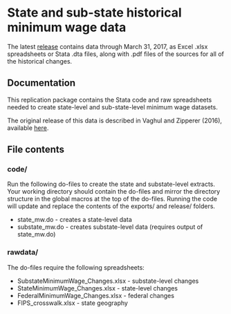 # State and sub-state historical minimum wage data
The latest [release](https://github.com/benzipperer/historicalminwage/releases/latest) contains data through March 31, 2017, as
Excel .xlsx spreadsheets or Stata .dta files, along with .pdf files of the
sources for all of the historical changes.

## Documentation
This replication package contains the Stata code and raw
spreadsheets needed to create state-level and sub-state-level
minimum wage datasets.

The original release of this data is described in Vaghul and Zipperer (2016),
available [here](http://equitablegrowth.org/working-papers/historical-state-and-sub-state-minimum-wage-data/).

## File contents
### code/
Run the following do-files to create the state and substate-level extracts.
Your working directory should contain the do-files and mirror the directory
structure in the global macros at the top of the do-files. Running the code
will update and replace the contents of the exports/ and release/ folders.

* state_mw.do - creates a state-level data
* substate_mw.do - creates substate-level data (requires output of state_mw.do)

### rawdata/
The do-files require the following spreadsheets:

* SubstateMinimumWage_Changes.xlsx - substate-level changes
* StateMinimumWage_Changes.xlsx - state-level changes
* FederalMinimumWage_Changes.xlsx - federal changes
* FIPS_crosswalk.xlsx - state geography
